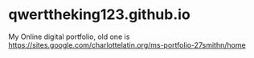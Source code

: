 # qwerttheking123.github.io
My Online digital portfolio, old one is https://sites.google.com/charlottelatin.org/ms-portfolio-27smithn/home
